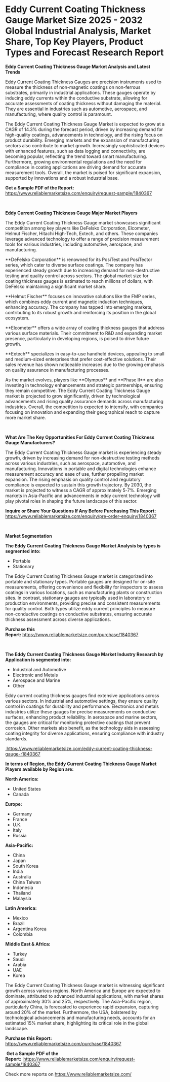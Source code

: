 <p><h1>Eddy Current Coating Thickness Gauge Market Size 2025 - 2032 Global Industrial Analysis, Market Share, Top Key Players, Product Types and Forecast Research Report</h1></p><p><strong>Eddy Current Coating Thickness Gauge Market Analysis and Latest Trends</strong></p>
<p><p>Eddy Current Coating Thickness Gauges are precision instruments used to measure the thickness of non-magnetic coatings on non-ferrous substrates, primarily in industrial applications. These gauges operate by inducing eddy currents within the conductive substrate, allowing for accurate assessments of coating thickness without damaging the material. They are essential in industries such as automotive, aerospace, and manufacturing, where quality control is paramount.</p><p>The Eddy Current Coating Thickness Gauge Market is expected to grow at a CAGR of 14.3% during the forecast period, driven by increasing demand for high-quality coatings, advancements in technology, and the rising focus on product durability. Emerging markets and the expansion of manufacturing sectors also contribute to market growth. Increasingly sophisticated devices with enhanced features, such as data logging and connectivity, are becoming popular, reflecting the trend toward smart manufacturing. Furthermore, growing environmental regulations and the need for compliance in coating applications are driving demand for accurate measurement tools. Overall, the market is poised for significant expansion, supported by innovations and a robust industrial base.</p></p>
<p><strong>Get a Sample PDF of the Report:&nbsp;</strong> <a href="https://www.reliablemarketsize.com/enquiry/request-sample/1840367?utm_campaign=2215&utm_medium=2&utm_source=Github&utm_content=ia&utm_term=22022025&utm_id=eddy-current-coating-thickness-gauge">https://www.reliablemarketsize.com/enquiry/request-sample/1840367</a></p>
<p>&nbsp;</p>
<p><strong>Eddy Current Coating Thickness Gauge Major Market Players</strong></p>
<p><p>The Eddy Current Coating Thickness Gauge market showcases significant competition among key players like DeFelsko Corporation, Elcometer, Helmut Fischer, Hitachi High-Tech, Extech, and others. These companies leverage advanced technology to offer a range of precision measurement tools for various industries, including automotive, aerospace, and manufacturing. </p><p>**DeFelsko Corporation** is renowned for its PosiTest and PosiTector series, which cater to diverse surface coatings. The company has experienced steady growth due to increasing demand for non-destructive testing and quality control across sectors. The global market size for coating thickness gauges is estimated to reach millions of dollars, with DeFelsko maintaining a significant market share.</p><p>**Helmut Fischer** focuses on innovative solutions like the FMP series, which combines eddy current and magnetic induction techniques, enhancing accuracy. The company has tapped into emerging markets, contributing to its robust growth and reinforcing its position in the global ecosystem.</p><p>**Elcometer** offers a wide array of coating thickness gauges that address various surface materials. Their commitment to R&D and expanding market presence, particularly in developing regions, is poised to drive future growth.</p><p>**Extech** specializes in easy-to-use handheld devices, appealing to small and medium-sized enterprises that prefer cost-effective solutions. Their sales revenue has shown noticeable increases due to the growing emphasis on quality assurance in manufacturing processes.</p><p>As the market evolves, players like **Olympus** and **Phase II** are also investing in technology enhancements and strategic partnerships, ensuring they remain competitive. The Eddy Current Coating Thickness Gauge market is projected to grow significantly, driven by technological advancements and rising quality assurance demands across manufacturing industries. Overall, the competition is expected to intensify, with companies focusing on innovation and expanding their geographical reach to capture more market share.</p></p>
<p>&nbsp;</p>
<p><strong>What Are The Key Opportunities For Eddy Current Coating Thickness Gauge Manufacturers?</strong></p>
<p><p>The Eddy Current Coating Thickness Gauge market is experiencing steady growth, driven by increasing demand for non-destructive testing methods across various industries, such as aerospace, automotive, and manufacturing. Innovations in portable and digital technologies enhance measurement accuracy and ease of use, further propelling market expansion. The rising emphasis on quality control and regulatory compliance is expected to sustain this growth trajectory. By 2030, the market is projected to witness a CAGR of approximately 5-7%. Emerging markets in Asia-Pacific and advancements in eddy current technology will play pivotal roles in shaping the future landscape of this sector.</p></p>
<p><strong>Inquire or Share Your Questions If Any Before Purchasing This Report:</strong> <a href="https://www.reliablemarketsize.com/enquiry/pre-order-enquiry/1840367?utm_campaign=2215&utm_medium=2&utm_source=Github&utm_content=ia&utm_term=22022025&utm_id=eddy-current-coating-thickness-gauge">https://www.reliablemarketsize.com/enquiry/pre-order-enquiry/1840367</a></p>
<p>&nbsp;</p>
<p><strong>Market Segmentation</strong></p>
<p><strong>The Eddy Current Coating Thickness Gauge Market Analysis by types is segmented into:</strong></p>
<p><ul><li>Portable</li><li>Stationary</li></ul></p>
<p><p>The Eddy Current Coating Thickness Gauge market is categorized into portable and stationary types. Portable gauges are designed for on-site measurements, offering convenience and flexibility for inspectors to assess coatings in various locations, such as manufacturing plants or construction sites. In contrast, stationary gauges are typically used in laboratory or production environments, providing precise and consistent measurements for quality control. Both types utilize eddy current principles to measure non-conductive coatings on conductive substrates, ensuring accurate thickness assessment across diverse applications.</p></p>
<p><strong>Purchase this Report:&nbsp;</strong><a href="https://www.reliablemarketsize.com/purchase/1840367?utm_campaign=2215&utm_medium=2&utm_source=Github&utm_content=ia&utm_term=22022025&utm_id=eddy-current-coating-thickness-gauge">https://www.reliablemarketsize.com/purchase/1840367</a></p>
<p>&nbsp;</p>
<p><strong>The Eddy Current Coating Thickness Gauge Market Industry Research by Application is segmented into:</strong></p>
<p><ul><li>Industrial and Automotive</li><li>Electronic and Metals</li><li>Aerospace and Marine</li><li>Other</li></ul></p>
<p><p>Eddy current coating thickness gauges find extensive applications across various sectors. In industrial and automotive settings, they ensure quality control in coatings for durability and performance. Electronics and metals industries utilize these gauges for precise measurements on conductive surfaces, enhancing product reliability. In aerospace and marine sectors, the gauges are critical for monitoring protective coatings that prevent corrosion. Other markets also benefit, as the technology aids in assessing coating integrity for diverse applications, ensuring compliance with industry standards.</p></p>
<p><a href="https://www.reliablemarketsize.com/eddy-current-coating-thickness-gauge-r1840367?utm_campaign=2215&utm_medium=2&utm_source=Github&utm_content=ia&utm_term=22022025&utm_id=eddy-current-coating-thickness-gauge">&nbsp;https://www.reliablemarketsize.com/eddy-current-coating-thickness-gauge-r1840367</a></p>
<p><strong>In terms of Region, the Eddy Current Coating Thickness Gauge Market Players available by Region are:</strong></p>
<p>
    <p> <strong> North America: </strong>
        <ul>
            <li>United States</li>
            <li>Canada</li>
        </ul>
        </p> 
    <p> <strong> Europe: </strong>
        <ul>
            <li>Germany</li>
            <li>France</li>
            <li>U.K.</li>
            <li>Italy</li>
            <li>Russia</li>
        </ul>
        </p> 
    <p> <strong> Asia-Pacific: </strong>
        <ul>
            <li>China</li>
            <li>Japan</li>
            <li>South Korea</li>
            <li>India</li>
            <li>Australia</li>
            <li>China Taiwan</li>
            <li>Indonesia</li>
            <li>Thailand</li>
            <li>Malaysia</li>
        </ul>
        </p> 
    <p> <strong> Latin America: </strong>
        <ul>
            <li>Mexico</li>
            <li>Brazil</li>
            <li>Argentina Korea</li>
            <li>Colombia</li>
        </ul>
        </p> 
    <p> <strong> Middle East & Africa: </strong>
        <ul>
            <li>Turkey</li>
            <li>Saudi</li>
            <li>Arabia</li>
            <li>UAE</li>
            <li>Korea</li>
        </ul>
    </p>
    </p>
<p><p>The Eddy Current Coating Thickness Gauge market is witnessing significant growth across various regions. North America and Europe are expected to dominate, attributed to advanced industrial applications, with market shares of approximately 30% and 25%, respectively. The Asia-Pacific region, particularly China, is forecasted to experience rapid expansion, capturing around 20% of the market. Furthermore, the USA, bolstered by technological advancements and manufacturing needs, accounts for an estimated 15% market share, highlighting its critical role in the global landscape.</p></p>
<p><strong>Purchase this Report: </strong><a href="https://www.reliablemarketsize.com/purchase/1840367?utm_campaign=2215&utm_medium=2&utm_source=Github&utm_content=ia&utm_term=22022025&utm_id=eddy-current-coating-thickness-gauge">https://www.reliablemarketsize.com/purchase/1840367</a></p>
<p>&nbsp;<strong>Get a Sample PDF of the Report:&nbsp;&nbsp;</strong><a href="https://www.reliablemarketsize.com/enquiry/request-sample/1840367?utm_campaign=2215&utm_medium=2&utm_source=Github&utm_content=ia&utm_term=22022025&utm_id=eddy-current-coating-thickness-gauge">https://www.reliablemarketsize.com/enquiry/request-sample/1840367</a></p>
<p><strong></strong></p>
<p>Check more reports on <a href="https://www.reliablemarketsize.com/?utm_campaign=2215&utm_medium=2&utm_source=Github&utm_content=ia&utm_term=22022025&utm_id=eddy-current-coating-thickness-gauge">https://www.reliablemarketsize.com/</a></p>
